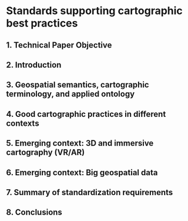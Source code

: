 # Standards supporting cartographic best practices

## 1. Technical Paper Objective

## 2. Introduction

## 3. Geospatial semantics, cartographic terminology, and applied ontology

## 4. Good cartographic practices in different contexts

## 5. Emerging context: 3D and immersive cartography (VR/AR)

## 6. Emerging context: Big geospatial data

## 7. Summary of standardization requirements

## 8. Conclusions

